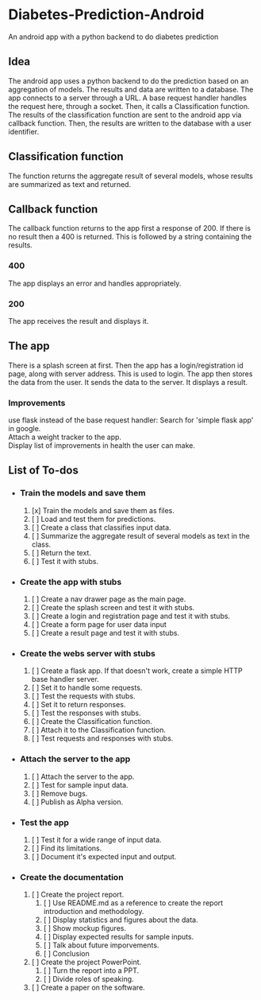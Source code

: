 # Diabetes-Prediction-Android

An android app with a python backend to do diabetes prediction

## Idea

The android app uses a python backend to do the prediction based on an aggregation of models. The results and data are written to a database.
The app connects to a server through a URL.
A base request handler handles the request here, through a socket. Then, it calls a Classification function.
The results of the classification function are sent to the android app via callback function. Then, the results are written to the database with a user identifier.

## Classification function

The function returns the aggregate result of several models, whose results are summarized as text and returned.

## Callback function

The callback function returns to the app first a response of 200. If there is no result then a 400 is returned. This is followed by a string containing the results.

### 400

The app displays an error and handles appropriately.

### 200

The app receives the result and displays it.

## The app

There is a splash screen at first. Then the app has a login/registration id page, along with server address. This is used to login.
The app then stores the data from the user. It sends the data to the server. It displays a result.

### Improvements

use flask instead of the base request handler: Search for 'simple flask app' in google.  
Attach a weight tracker to the app.  
Display list of improvements in health the user can make.  

## List of To-dos

- ### Train the models and save them

  1. [x] Train the models and save them as files.
  2. [ ] Load and test them for predictions.
  3. [ ] Create a class that classifies input data.
  4. [ ] Summarize the aggregate result of several models as text in the class.
  5. [ ] Return the text.
  6. [ ] Test it with stubs.

- ### Create the app with stubs
  
  1. [ ] Create a nav drawer page as the main page.
  2. [ ] Create the splash screen and test it with stubs.
  3. [ ] Create a login and registration page and test it with stubs.
  4. [ ] Create a form page for user data input
  5. [ ] Create a result page and test it with stubs.

- ### Create the webs server with stubs

  1. [ ] Create a flask app. If that doesn't work, create a simple HTTP base handler server.
  2. [ ] Set it to handle some requests.
  3. [ ] Test the requests with stubs.
  4. [ ] Set it to return responses.
  5. [ ] Test the responses with stubs.
  6. [ ] Create the Classification function.
  7. [ ] Attach it to the Classification function.
  8. [ ] Test requests and responses with stubs.

- ### Attach the server to the app
  
  1. [ ] Attach the server to the app.
  2. [ ] Test for sample input data.
  3. [ ] Remove bugs.
  4. [ ] Publish as Alpha version.

- ### Test the app
  
  1. [ ] Test it for a wide range of input data.
  2. [ ] Find its limitations.
  3. [ ] Document it's expected input and output.

- ### Create the documentation

  1. [ ] Create the project report.
     1. [ ] Use README.md as a reference to create the report introduction and methodology.
     2. [ ] Display statistics and figures about the data.
     3. [ ] Show mockup figures.
     4. [ ] Display expected results for sample inputs.
     5. [ ] Talk about future imporvements.
     6. [ ] Conclusion
  2. [ ] Create the project PowerPoint.
     1. [ ] Turn the report into a PPT.
     2. [ ] Divide roles of speaking.
  3. [ ] Create a paper on the software.
